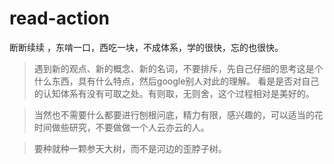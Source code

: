 # read-action

断断续续 ，东啃一口，西吃一块，不成体系，学的很快，忘的也很快。

> 遇到新的观点、新的概念、新的名词，不要排斥，先自己仔细的思考这是个什么东西，具有什么特点，然后google别人对此的理解。
看是是否对自己的认知体系有没有可取之处。有则取，无则舍，这个过程相对是美好的。   

> 当然也不需要什么都要进行刨根问底，精力有限，感兴趣的，可以适当的花时间做些研究，不要做做一个人云亦云的人。  

> 要种就种一颗参天大树，而不是河边的歪脖子树。   

